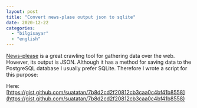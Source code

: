 ```yaml
---
layout: post
title: "Convert news-plase output json to sqlite"
date: 2020-12-22
categories: 
  - "bilgisayar"
  - "english"
---
```


[News-please](https://github.com/fhamborg/news-please) is a great crawling tool for gathering data over the web. However, its output is JSON. Although it has a method for saving data to the PostgreSQL database I usually prefer SQLite. Therefore I wrote a script for this purpose:

Here: [https://gist.github.com/suatatan/7b8d2cd2f20812cb3caa0c4bf41b8558](https://gist.github.com/suatatan/7b8d2cd2f20812cb3caa0c4bf41b8558)

